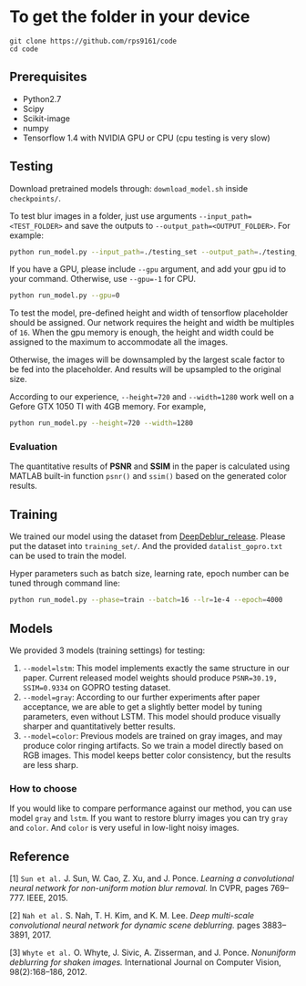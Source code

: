 # To get the folder in your device

```
git clone https://github.com/rps9161/code
cd code
```

## Prerequisites

- Python2.7
- Scipy
- Scikit-image
- numpy
- Tensorflow 1.4 with NVIDIA GPU or CPU (cpu testing is very slow)

## Testing

Download pretrained models through: `download_model.sh` inside `checkpoints/`.

To test blur images in a folder, just use arguments
`--input_path=<TEST_FOLDER>` and save the outputs to `--output_path=<OUTPUT_FOLDER>`.
For example:

```bash
python run_model.py --input_path=./testing_set --output_path=./testing_res
```

If you have a GPU, please include `--gpu` argument, and add your gpu id to your command.
Otherwise, use `--gpu=-1` for CPU.

```bash
python run_model.py --gpu=0
```

To test the model, pre-defined height and width of tensorflow
placeholder should be assigned.
Our network requires the height and width be multiples of `16`.
When the gpu memory is enough, the height and width could be assigned to
the maximum to accommodate all the images.

Otherwise, the images will be downsampled by the largest scale factor to
be fed into the placeholder. And results will be upsampled to the original size.

According to our experience, `--height=720` and `--width=1280` work well
on a Gefore GTX 1050 TI with 4GB memory. For example,

```bash
python run_model.py --height=720 --width=1280
```

### Evaluation

The quantitative results of **PSNR** and **SSIM** in the paper is
calculated using MATLAB built-in function `psnr()` and `ssim()` based
on the generated color results.

## Training

We trained our model using the dataset from
[DeepDeblur_release](https://github.com/SeungjunNah/DeepDeblur_release).
Please put the dataset into `training_set/`. And the provided `datalist_gopro.txt`
can be used to train the model.

Hyper parameters such as batch size, learning rate, epoch number can be tuned through command line:

```bash
python run_model.py --phase=train --batch=16 --lr=1e-4 --epoch=4000
```

## Models

We provided 3 models (training settings) for testing:

1. `--model=lstm`: This model implements exactly the same structure in our paper.
   Current released model weights should produce `PSNR=30.19, SSIM=0.9334` on GOPRO testing dataset.
2. `--model=gray`: According to our further experiments after paper acceptance, we are able
   to get a slightly better model by tuning parameters, even without LSTM.
   This model should produce visually sharper and quantitatively better results.
3. `--model=color`: Previous models are trained on gray images, and may produce color
   ringing artifacts. So we train a model directly based on RGB images.
   This model keeps better color consistency, but the results are less sharp.

### How to choose

If you would like to compare performance against our method, you can use
model `gray` and `lstm`.
If you want to restore blurry images you can try `gray` and `color`.
And `color` is very useful in low-light noisy images.

## Reference

[1] `Sun et al.` J. Sun, W. Cao, Z. Xu, and J. Ponce. _Learning a convolutional
neural network for non-uniform motion blur removal._ In CVPR, pages 769–777. IEEE, 2015.

[2] `Nah et al.` S. Nah, T. H. Kim, and K. M. Lee. _Deep multi-scale convolutional
neural network for dynamic scene deblurring._ pages 3883–3891, 2017.

[3] `Whyte et al.` O. Whyte, J. Sivic, A. Zisserman, and J. Ponce. _Nonuniform
deblurring for shaken images._ International Journal on Computer Vision, 98(2):168–186, 2012.
